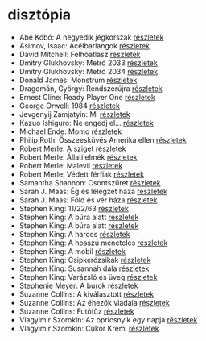 # disztópia

- Abe Kóbó: A negyedik jégkorszak [részletek](_details/%7Bopf.creator%7D.md#id_948)
- Asimov, Isaac: Acélbarlangok [részletek](_details/%7Bopf.creator%7D.md#id_1187)
- David Mitchell: Felhőatlasz [részletek](_details/%7Bopf.creator%7D.md#id_454)
- Dmitry Glukhovsky: Metró 2033 [részletek](_details/%7Bopf.creator%7D.md#id_482)
- Dmitry Glukhovsky: Metró 2034 [részletek](_details/%7Bopf.creator%7D.md#id_355)
- Donald James: Monstrum [részletek](_details/%7Bopf.creator%7D.md#id_654)
- Dragomán, György: Rendszerújra [részletek](_details/%7Bopf.creator%7D.md#id_1223)
- Ernest Cline: Ready Player One [részletek](_details/%7Bopf.creator%7D.md#id_1275)
- George Orwell: 1984 [részletek](_details/%7Bopf.creator%7D.md#id_364)
- Jevgenyij Zamjatyin: Mi [részletek](_details/%7Bopf.creator%7D.md#id_607)
- Kazuo Ishiguro: Ne engedj el… [részletek](_details/%7Bopf.creator%7D.md#id_158)
- Michael Ende: Momo [részletek](_details/%7Bopf.creator%7D.md#id_1430)
- Philip Roth: Összeesküvés Amerika ellen [részletek](_details/%7Bopf.creator%7D.md#id_1453)
- Robert Merle: A sziget [részletek](_details/%7Bopf.creator%7D.md#id_325)
- Robert Merle: Állati elmék [részletek](_details/%7Bopf.creator%7D.md#id_326)
- Robert Merle: Malevil [részletek](_details/%7Bopf.creator%7D.md#id_336)
- Robert Merle: Védett férfiak [részletek](_details/%7Bopf.creator%7D.md#id_340)
- Samantha Shannon: Csontszüret [részletek](_details/%7Bopf.creator%7D.md#id_1005)
- Sarah J. Maas: Ég és lélegzet háza [részletek](_details/%7Bopf.creator%7D.md#id_1694)
- Sarah J. Maas: Föld és vér háza [részletek](_details/%7Bopf.creator%7D.md#id_1693)
- Stephen King: 11/22/63 [részletek](_details/%7Bopf.creator%7D.md#id_523)
- Stephen King: A búra alatt [részletek](_details/%7Bopf.creator%7D.md#id_556)
- Stephen King: A búra alatt [részletek](_details/%7Bopf.creator%7D.md#id_557)
- Stephen King: A harcos [részletek](_details/%7Bopf.creator%7D.md#id_539)
- Stephen King: A hosszú menetelés [részletek](_details/%7Bopf.creator%7D.md#id_932)
- Stephen King: A mobil [részletek](_details/%7Bopf.creator%7D.md#id_548)
- Stephen King: Csipkerózsikák [részletek](_details/%7Bopf.creator%7D.md#id_1204)
- Stephen King: Susannah dala [részletek](_details/%7Bopf.creator%7D.md#id_542)
- Stephen King: Varázsló és üveg [részletek](_details/%7Bopf.creator%7D.md#id_846)
- Stephenie Meyer: A burok [részletek](_details/%7Bopf.creator%7D.md#id_163)
- Suzanne Collins: A kiválasztott [részletek](_details/%7Bopf.creator%7D.md#id_83)
- Suzanne Collins: Az éhezők viadala [részletek](_details/%7Bopf.creator%7D.md#id_81)
- Suzanne Collins: Futótűz [részletek](_details/%7Bopf.creator%7D.md#id_82)
- Vlagyimir Szorokin: Az opricsnyik egy napja [részletek](_details/%7Bopf.creator%7D.md#id_842)
- Vlagyimir Szorokin: Cukor Kreml [részletek](_details/%7Bopf.creator%7D.md#id_841)